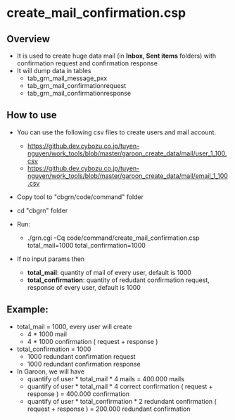 # create_mail_confirmation.csp

## Overview
- It is used to create huge data mail (in <b>Inbox, Sent items</b> folders) with confirmation request and confirmation response
- It will dump data in tables
    - tab_grn_mail_message_pxx
    - tab_grn_mail_confirmationrequest
    - tab_grn_mail_confirmationresponse   

## How to use
- You can use the following csv files to create users and mail account.
    - https://github.dev.cybozu.co.jp/tuyen-nguyen/work_tools/blob/master/garoon_create_data/mail/user_1_100.csv 
    - https://github.dev.cybozu.co.jp/tuyen-nguyen/work_tools/blob/master/garoon_create_data/mail/email_1_100.csv
- Copy tool to "cbgrn/code/command" folder 
- cd "cbgrn" folder
- Run: 
    - ./grn.cgi -Cq code/command/create_mail_confirmation.csp total_mail=1000 total_confirmation=1000

- If no input params then
    - <b>total_mail</b>: quantity of mail of every user, default is 1000
    - <b>total_confirmation</b>: quantity of redudant confirmation request, response of every user, default is 1000

## Example:
- total_mail = 1000, every user will create
    - 4 * 1000 mail
    - 4 * 1000 confirmation ( request + response )
- total_confirmation = 1000
    - 1000 redundant confirmation request
    - 1000 redundant confirmation response
- In Garoon, we will have
    - quantify of user * total_mail * 4 mails = 400.000 mails
    - quantify of user * total_mail * 4 correct confirmation ( request + response ) = 400.000 confirmation
    - quantify of user * total_confirmation * 2 redundant confirmation ( request + response ) = 200.000 redundant confirmation

